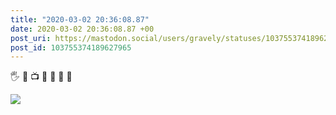 ```yaml
---
title: "2020-03-02 20:36:08.87"
date: 2020-03-02 20:36:08.87 +00
post_uri: https://mastodon.social/users/gravely/statuses/103755374189627965
post_id: 103755374189627965
---
```

🖐 📼 📺 👴 💃 🥋 🏃


![](/images/25835351.jpg)

